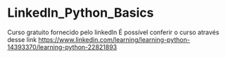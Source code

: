 # Linkedln_Python_Basics
Curso gratuito fornecido pelo linkedln 
É possível conferir o curso através desse link https://www.linkedin.com/learning/learning-python-14393370/learning-python-22821893
